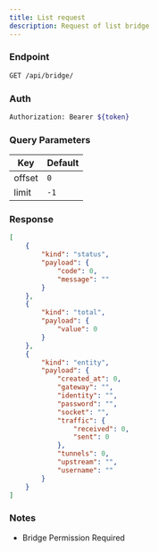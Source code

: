 ```yaml
---
title: List request
description: Request of list bridge
---
```


### Endpoint

```bash
GET /api/bridge/
```

### Auth

```bash
Authorization: Bearer ${token}
```

### Query Parameters

| Key | Default |
|-----|---------|
| offset | `0` |
| limit | `-1` |

### Response

```json [Json]
[
    {
        "kind": "status",
        "payload": {
            "code": 0,
            "message": ""
        }
    },
    {
        "kind": "total",
        "payload": {
            "value": 0
        }
    },
    {
        "kind": "entity",
        "payload": {
            "created_at": 0,
            "gateway": "",
            "identity": "",
            "password": "",
            "socket": "",
            "traffic": {
                "received": 0,
                "sent": 0
            },
            "tunnels": 0,
            "upstream": "",
            "username": ""
        }
    }
]
```

### Notes

- Bridge Permission Required
